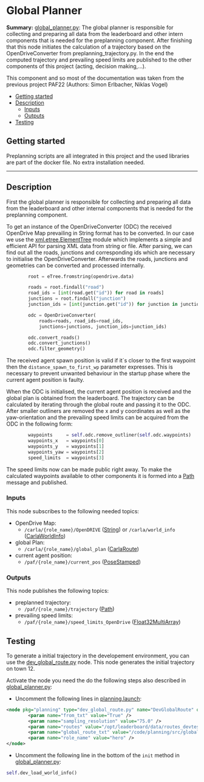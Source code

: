 # Global Planner

**Summary:** [global_planner.py](.../code/planning/global_planner/src/global_planner.py):
The global planner is responsible for collecting and preparing all data from the leaderboard and other intern
components that is needed for the preplanning component.
After finishing that this node initiates the calculation of a trajectory based on the OpenDriveConverter
from preplanning_trajectory.py. In the end the computed trajectory and prevailing speed limits are published
to the other components of this project (acting, decision making,...).

This component and so most of the documentation was taken from the previous project PAF22 (Authors: Simon Erlbacher, Niklas Vogel)

- [Getting started](#getting-started)
- [Description](#description)
  - [Inputs](#inputs)
  - [Outputs](#outputs)
- [Testing](#testing)

## Getting started

Preplanning scripts are all integrated in this project and the used libraries are part of the docker file.
No extra installation needed.

---

## Description

First the global planner is responsible for collecting and preparing all data from the leaderboard and other internal components that is needed for the preplanning component.

To get an instance of the OpenDriveConverter (ODC) the received OpenDrive Map prevailing in String format
has to be converted. In our case we use the
[xml.etree.ElementTree](https://docs.python.org/3/library/xml.etree.elementtree.html) module which implements a
simple and efficient API for parsing XML data from string or file. After parsing, we can find out all the roads,
junctions and corresponding ids which are necessary to initialise the OpenDriveConverter. Afterwards the roads,
junctions and geometries can be converted and processed internally.

```python
        root = eTree.fromstring(opendrive.data)

        roads = root.findall("road")
        road_ids = [int(road.get("id")) for road in roads]
        junctions = root.findall("junction")
        junction_ids = [int(junction.get("id")) for junction in junctions]

        odc = OpenDriveConverter(
            roads=roads, road_ids=road_ids,
            junctions=junctions, junction_ids=junction_ids)

        odc.convert_roads()
        odc.convert_junctions()
        odc.filter_geometry()
```

The received agent spawn position is valid if it´s closer to the first waypoint then the `distance_spawn_to_first_wp`
parameter expresses. This is necessary to prevent unwanted behaviour in the startup phase where the
current agent position is faulty.

When the ODC is initialised, the current agent position is received and the global plan is obtained from
the leaderboard. The trajectory can be calculated by iterating through the global route and passing it to the ODC.
After smaller outliners are removed the x and y coordinates as well as the yaw-orientation and the prevailing
speed limits can be acquired from the ODC in the following form:

```python
        waypoints     = self.odc.remove_outliner(self.odc.waypoints)
        waypoints_x   = waypoints[0]
        waypoints_y   = waypoints[1]
        waypoints_yaw = waypoints[2]
        speed_limits  = waypoints[3]
```

The speed limits now can be made public right away.
To make the calculated waypoints available to other components it is formed into a
[Path]((http://docs.ros.org/en/noetic/api/nav_msgs/html/msg/Path.html)) message and published.

### Inputs

This node subscribes to the following needed topics:

- OpenDrive Map:
  - `/carla/{role_name}/OpenDRIVE` ([String](http://docs.ros.org/en/melodic/api/std_msgs/html/msg/String.html)) or `/carla/world_info` ([CarlaWorldInfo](https://carla.readthedocs.io/projects/ros-bridge/en/latest/ros_msgs/#carlaworldinfomsg))
- global Plan:
  - `/carla/{role_name}/global_plan` ([CarlaRoute](https://github.com/carla-simulator/ros-carla-msgs/blob/leaderboard-2.0/msg/CarlaRoute.msg))
- current agent position:
  - `/paf/{role_name}/current_pos` ([PoseStamped](http://docs.ros.org/en/noetic/api/geometry_msgs/html/msg/PoseStamped.html))

### Outputs

This node publishes the following topics:

- preplanned trajectory:
  - `/paf/{role_name}/trajectory` ([Path](http://docs.ros.org/en/noetic/api/nav_msgs/html/msg/Path.html))
- prevailing speed limits:
  - `/paf/{role_name}/speed_limits_OpenDrive`
  ([Float32MultiArray](http://docs.ros.org/en/melodic/api/std_msgs/html/msg/Float32MultiArray.html))

## Testing

To generate a initial trajectory in the developement environment, you can use the [dev_global_route.py](../../code/planning/src/global_planner/dev_global_route.py) node. This node generates the initial trajectory on town 12.

Activate the node you need the do the following steps also described in [global_planner.py](../../code/planning/src/global_planner/global_planner.py):

- Uncomment the following lines in [planning.launch](../../code/planning/launch/planning.launch):

```xml
<node pkg="planning" type="dev_global_route.py" name="DevGlobalRoute" output="screen">
        <param name="from_txt" value="True" />
        <param name="sampling_resolution" value="75.0" />
        <param name="routes" value="/opt/leaderboard/data/routes_devtest.xml" />
        <param name="global_route_txt" value="/code/planning/src/global_planner/global_route.txt" />
        <param name="role_name" value="hero" />
</node>
```

- Uncomment the following line in the bottom of the `init` method in [global_planner.py](../../code/planning/src/global_planner/global_planner.py):

```python
self.dev_load_world_info()
```

